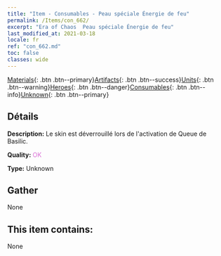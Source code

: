 ```yaml
---
title: "Item - Consumables - Peau spéciale Énergie de feu"
permalink: /Items/con_662/
excerpt: "Era of Chaos  Peau spéciale Énergie de feu"
last_modified_at: 2021-03-18
locale: fr
ref: "con_662.md"
toc: false
classes: wide
---
```

 [Materials](/fr/Items/){: .btn .btn--primary}[Artifacts](/fr/Items/Artifacts/){: .btn .btn--success}[Units](/fr/Items/Units/){: .btn .btn--warning}[Heroes](/fr/Items/Heroes/){: .btn .btn--danger}[Consumables](/fr/Items/Consumables/){: .btn .btn--info}[Unknown](/fr/Items/Unknown/){: .btn .btn--primary}

## Détails
 **Description:** Le skin est déverrouillé lors de l'activation de Queue de Basilic.

 **Quality:** <span style="color: #DA70D6">OK</span>

 **Type:** Unknown

## Gather

  None

## This item contains:

  None

